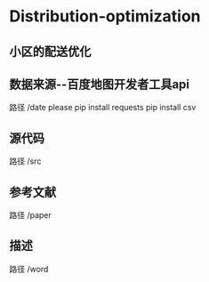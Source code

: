 # Distribution-optimization
## 小区的配送优化
## 数据来源--百度地图开发者工具api
路径 /date
please 
pip install requests
pip install csv
## 源代码
路径 /src
## 参考文献
路径 /paper
## 描述
路径 /word


